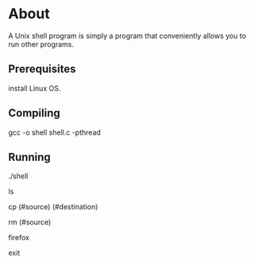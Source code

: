 # About

A Unix shell program is simply a program that conveniently allows you to run other programs.

## Prerequisites

install Linux OS.

## Compiling

gcc -o shell shell.c -pthread

## Running

./shell

ls

cp (#source) (#destination)

rm (#source)

firefox

exit

